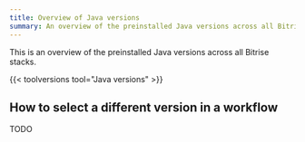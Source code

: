 ```yaml
---
title: Overview of Java versions
summary: An overview of the preinstalled Java versions across all Bitrise stacks.
---
```


This is an overview of the preinstalled Java versions across all Bitrise stacks.

{{< toolversions tool="Java versions" >}}

## How to select a different version in a workflow

TODO

